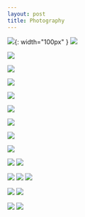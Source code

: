```yaml
---
layout: post
title: Photography
---
```


![](https://kyragunluk.github.io/images/flames.jpg){: width="100px" }
![](https://kyragunluk.github.io/images/port2.png)









![](https://kyragunluk.github.io/images/print5.png)








![](https://kyragunluk.github.io/images/print3.png)








![](https://kyragunluk.github.io/images/print16.png)








![](https://kyragunluk.github.io/images/print8.png)









![](https://kyragunluk.github.io/images/print10.png)








![](https://kyragunluk.github.io/images/print17.png)









![](https://kyragunluk.github.io/images/print26.png)









![](https://kyragunluk.github.io/images/print27.png)








![](https://kyragunluk.github.io/images/port4.png)
![](https://kyragunluk.github.io/images/port7.png)








![](https://kyragunluk.github.io/images/rocks.png)
![](https://kyragunluk.github.io/images/tire.png)
![](https://kyragunluk.github.io/images/calmwater.png)









![](https://kyragunluk.github.io/images/port6.png)
![](https://kyragunluk.github.io/images/port9.png)








![](https://kyragunluk.github.io/images/port5.png)
![](https://kyragunluk.github.io/images/port8.png)
